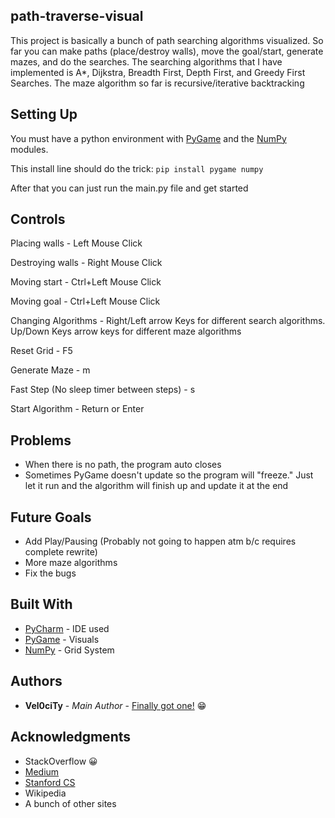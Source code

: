 
## path-traverse-visual
This project is basically a bunch of path searching algorithms visualized. So far you can make paths (place/destroy walls), move the goal/start, generate mazes, and do the searches. The searching algorithms that I have implemented is A*, Dijkstra, Breadth First, Depth First, and Greedy First Searches. The maze algorithm so far is recursive/iterative backtracking

## Setting Up
You must have a python environment with [PyGame](https://www.pygame.org/) and the [NumPy](https://numpy.org/) modules.

This install line should do the trick: ```pip install pygame numpy```

After that you can just run the main.py file and get started

## Controls
Placing walls - Left Mouse Click

Destroying walls - Right Mouse Click

Moving start - Ctrl+Left Mouse Click

Moving goal - Ctrl+Left Mouse Click

Changing Algorithms - Right/Left arrow Keys for different search algorithms. Up/Down Keys arrow keys for different maze algorithms
  
Reset Grid - F5

Generate Maze - m

Fast Step (No sleep timer between steps) - s

Start Algorithm - Return or Enter

## Problems
* When there is no path, the program auto closes
* Sometimes PyGame doesn't update so the program will "freeze." Just let it run and the algorithm will finish up and update it at the end

## Future Goals
* Add Play/Pausing (Probably not going to happen atm b/c requires complete rewrite)
* More maze algorithms
* Fix the bugs

## Built With

* [PyCharm](https://www.jetbrains.com/pycharm/) - IDE used
* [PyGame](https://www.pygame.org/) - Visuals
* [NumPy](https://numpy.org/) - Grid System

## Authors

* **Vel0ciTy** - *Main Author* - [Finally got one!](https://lecongkhoiviet.netlify.com/) 😁

## Acknowledgments

* StackOverflow 😀
* [Medium](https://medium.com/@nicholas.w.swift/easy-a-star-pathfinding-7e6689c7f7b2)
* [Stanford CS](http://theory.stanford.edu/~amitp/GameProgramming/AStarComparison.html)
* Wikipedia
* A bunch of other sites
